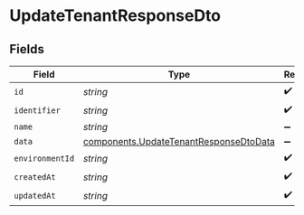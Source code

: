 # UpdateTenantResponseDto


## Fields

| Field                                                                                            | Type                                                                                             | Required                                                                                         | Description                                                                                      |
| ------------------------------------------------------------------------------------------------ | ------------------------------------------------------------------------------------------------ | ------------------------------------------------------------------------------------------------ | ------------------------------------------------------------------------------------------------ |
| `id`                                                                                             | *string*                                                                                         | :heavy_check_mark:                                                                               | N/A                                                                                              |
| `identifier`                                                                                     | *string*                                                                                         | :heavy_check_mark:                                                                               | N/A                                                                                              |
| `name`                                                                                           | *string*                                                                                         | :heavy_minus_sign:                                                                               | N/A                                                                                              |
| `data`                                                                                           | [components.UpdateTenantResponseDtoData](../../models/components/updatetenantresponsedtodata.md) | :heavy_minus_sign:                                                                               | N/A                                                                                              |
| `environmentId`                                                                                  | *string*                                                                                         | :heavy_check_mark:                                                                               | N/A                                                                                              |
| `createdAt`                                                                                      | *string*                                                                                         | :heavy_check_mark:                                                                               | N/A                                                                                              |
| `updatedAt`                                                                                      | *string*                                                                                         | :heavy_check_mark:                                                                               | N/A                                                                                              |